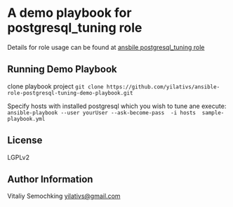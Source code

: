 A demo playbook for postgresql_tuning role
=========

Details for role usage can be found at [ansbile postgresql_tuning role](https://github.com/yilativs/ansible-role-postgresql-tuning)

Running Demo Playbook
----------------

clone playbook project
`git clone https://github.com/yilativs/ansible-role-postgresql-tuning-demo-playbook.git`

Specify hosts with installed postgresql which you wish to tune ane execute:\
`ansible-playbook --user yourUser --ask-become-pass  -i hosts  sample-playbook.yml`


License
-------

LGPLv2

Author Information
------------------

Vitaliy Semochking yilativs@gmail.com
